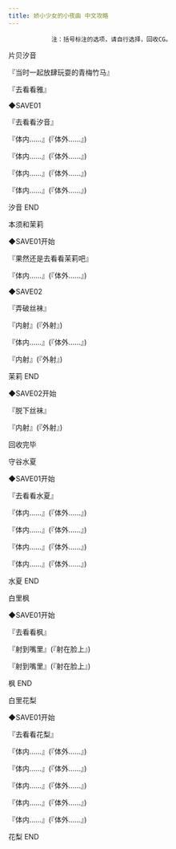 ```yaml
---
title: 娇小少女的小夜曲 中文攻略
---
```


                注：括号标注的选项，请自行选择，回收CG。



片贝汐音



『当时一起放肆玩耍的青梅竹马』

『去看看雅』

◆SAVE01

『去看看汐音』

『体内……』(『体外……』)

『体内……』(『体外……』)

『体内……』(『体外……』)

『体内……』(『体外……』)



汐音 END



本须和茉莉



◆SAVE01开始

『果然还是去看看茉莉吧』

『体内……』(『体外……』)

◆SAVE02

『弄破丝袜』

『内射』(『外射』)

『体内……』(『体外……』)

『内射』(『外射』)



茉莉 END



◆SAVE02开始

『脱下丝袜』

『内射』(『外射』)



回收完毕



守谷水夏



◆SAVE01开始

『去看看水夏』

『体内……』(『体外……』)

『体内……』(『体外……』)

『体内……』(『体外……』)

『体内……』(『体外……』)



水夏 END



白里枫



◆SAVE01开始

『去看看枫』

『射到嘴里』(『射在脸上』)

『射到嘴里』(『射在脸上』)



枫 END



白里花梨



◆SAVE01开始

『去看看花梨』

『体内……』(『体外……』)

『体内……』(『体外……』)

『体内……』(『体外……』)

『体内……』(『体外……』)

『体内……』(『体外……』)



花梨 END


              

